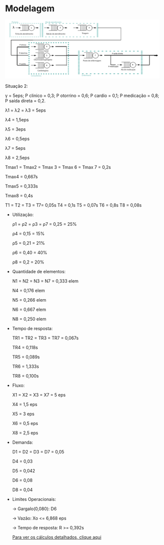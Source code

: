 ﻿# Modelagem
![Imagem da modelagem](https://github.com/LDVictor/ProjetoADSDValidacao/blob/master/Documentos/modelo.png)

Situação 2:

γ =  5eps;
P clinico = 0,3;
P otorrino = 0,6;
P cardio = 0,1;
P medicação = 0,8;
P saída direta = 0,2.

λ1 = λ2 = λ3 = 5eps

λ4 = 1,5eps

λ5 = 3eps

λ6 = 0,5eps 

λ7 = 5eps

λ8 = 2,5eps

Tmax1 = Tmax2 = Tmax 3 = Tmax 6 = Tmax 7 = 0,2s

Tmax4 = 0,667s

Tmax5 = 0,333s

Tmax8 = 0,4s

T1 = T2 = T3 = T7= 0,05s
T4 = 0,1s
T5 = 0,07s
T6 = 0,8s
T8 = 0,08s


- Utilização:

  ρ1 = ρ2 = ρ3 = ρ7 = 0,25 = 25% 

  ρ4 = 0,15 = 15%

  ρ5 = 0,21 = 21%

  ρ6 = 0,40 = 40%

  ρ8 = 0,2 = 20%

- Quantidade de elementos:

  N1 = N2 = N3 = N7 = 0,333 elem 

  N4 =  0,176 elem

  N5 =  0,266 elem

  N6 =  0,667 elem

  N8 =  0,250 elem

- Tempo de resposta:

  TR1 = TR2 = TR3 = TR7 = 0,067s 

  TR4 = 0,118s

  TR5 = 0,089s

  TR6 = 1,333s

  TR8 = 0,100s

- Fluxo:

  X1 = X2 = X3 = X7 = 5 eps 

  X4 = 1,5 eps
 
  X5 = 3 eps

  X6 = 0,5 eps

  X8 = 2,5 eps

- Demanda: 

  D1 = D2 = D3 = D7 = 0,05 

  D4 = 0,03

  D5 = 0,042

  D6 = 0,08

  D8 = 0,04

- Limites Operacionais:

  -> Gargalo(0,080): D6
  
  -> Vazão: Xo <= 6,868 eps
  
  -> Tempo de resposta: R >= 0,392s
  
  [Para ver os cálculos detalhados, clique aqui](https://github.com/LDVictor/ProjetoADSDValidacao/tree/master/Documentos/C%C3%A1lculos)
